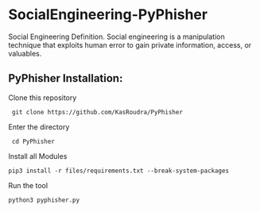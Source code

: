 # SocialEngineering-PyPhisher
Social Engineering Definition. Social engineering is a manipulation technique that exploits human error to gain private information, access, or valuables.

<h2><b>PyPhisher Installation:</b></h2>


Clone this repository
     
     git clone https://github.com/KasRoudra/PyPhisher


Enter the directory

     cd PyPhisher

Install all Modules

    pip3 install -r files/requirements.txt --break-system-packages

Run the tool

    python3 pyphisher.py



